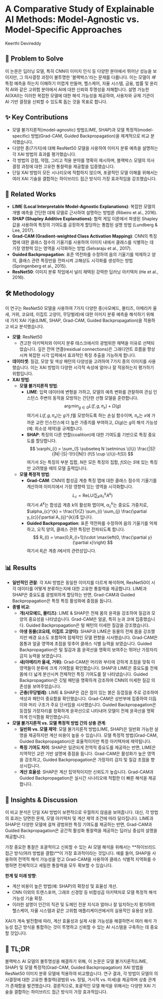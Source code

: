# A Comparative Study of Explainable AI Methods: Model-Agnostic vs. Model-Specific Approaches
Keerthi Devireddy

## 🧩 Problem to Solve
이 논문은 딥러닝 모델, 특히 CNN이 이미지 인식 등 다양한 분야에서 뛰어난 성능을 보이지만, 그 의사결정 과정이 불투명한 '블랙박스'라는 문제를 다룹니다. 이는 모델이 *왜* 특정 예측을 하는지 이해하기 어렵게 만들며, 헬스케어, 자율 시스템, 금융, 법률 및 윤리적 AI와 같은 고위험 분야에서 AI에 대한 신뢰와 투명성을 저해합니다. 설명 가능한 AI(XAI)는 이러한 복잡한 모델에 대한 해석 가능성을 제공하여, 사용자와 규제 기관이 AI 기반 결정을 신뢰할 수 있도록 돕는 것을 목표로 합니다.

## ✨ Key Contributions
*   모델 불가지론적(model-agnostic) 방법(LIME, SHAP)과 모델 특정적(model-specific) 방법(Grad-CAM, Guided Backpropagation)을 체계적으로 비교 분석했습니다.
*   다양한 종(7가지)에 대해 ResNet50 모델을 사용하여 이미지 분류 예측을 설명하는 각 XAI 방법의 효과를 평가했습니다.
*   각 방법의 강점, 약점, 그리고 적용 분야를 명확히 제시하며, 블랙박스 모델의 의사결정 과정에 대한 고유한 통찰력을 제공함을 입증했습니다.
*   단일 XAI 방법이 모든 시나리오에 적합하지 않으며, 포괄적인 모델 이해를 위해서는 여러 XAI 기술을 결합하는 하이브리드 접근 방식이 가장 효과적임을 강조했습니다.

## 📎 Related Works
*   **LIME (Local Interpretable Model-Agnostic Explanations)**: 복잡한 모델의 개별 예측을 간단한 대체 모델로 근사하여 설명하는 방법론 (Ribeiro et al., 2016).
*   **SHAP (Shapley Additive Explanations)**: 협력 게임 이론에서 파생된 Shapley 값을 사용하여 특징의 기여도를 공정하게 할당하는 통합된 설명 방법 (Lundberg & Lee, 2017).
*   **Grad-CAM (Gradient-weighted Class Activation Mapping)**: CNN의 특징 맵에 대한 클래스 점수의 기울기를 사용하여 이미지 내에서 클래스를 식별하는 데 가장 영향력 있는 영역을 시각화하는 방법 (Selvaraju et al., 2017).
*   **Guided Backpropagation**: 표준 역전파를 수정하여 음의 기울기를 억제하고 양의, 클래스 관련 특징만을 전파시켜 고해상도 시각화를 생성하는 방법 (Springenberg et al., 2015).
*   **ResNet50**: 이미지 분류 작업에서 널리 채택된 강력한 딥러닝 아키텍처 (He et al., 2016).

## 🛠️ Methodology
이 연구는 ResNet50 모델을 사용하여 7가지 다양한 종(사모예드, 몰티즈, 아메리카 울새, 거위, 코요테, 이집트 고양이, 무당벌레)에 대한 이미지 분류 예측을 해석하기 위해 네 가지 XAI 기술(LIME, SHAP, Grad-CAM, Guided Backpropagation)을 적용하고 비교 분석했습니다.

*   **모델**: ResNet50
    *   견고한 아키텍처와 이미지 분류 태스크에서의 광범위한 채택을 이유로 선택되었습니다. 깊은 잔여 연결(residual connections)은 그래디언트 흐름을 향상시켜 복잡한 시각 입력에서 효과적인 특징 추출을 가능하게 합니다.
*   **데이터셋**: 질감, 모양 및 색상 패턴의 다양성을 고려하여 7가지 종의 이미지를 사용했습니다. 이는 XAI 방법이 다양한 시각적 속성에 얼마나 잘 적응하는지 평가하기 위함입니다.
*   **XAI 방법**:
    *   **모델 불가지론적 방법**:
        *   **LIME**: 입력 데이터에 변형을 가하고, 모델의 예측 변화를 관찰하여 관심 인스턴스 주변의 동작을 모방하는 간단한 선형 모델을 훈련합니다.
            $$ \arg \min_{g \in G} L(f,g,\pi_{x}) + \Omega(g) $$
            여기서 $L(f,g,\pi_{x})$는 $g$가 $f$를 모방하도록 하는 손실 함수이며, $\pi_{x}$는 $x$에 가까운 교란 인스턴스에 더 높은 가중치를 부여하고, $\Omega(g)$는 $g$의 해석 가능성(예: 희소성 제약)을 규제합니다.
        *   **SHAP**: 특징의 다른 연합(coalition)에 대한 기여도를 기반으로 특징 중요도를 할당합니다.
            $$ \varphi_{i} = \sum_{S \subseteq N \setminus \{i\}} \frac{|S|!(|N|-|S|-1)!}{|N|!} (f(S \cup \{i\})-f(S)) $$
            여기서 $S$는 특징의 부분 집합, $N$은 모든 특징의 집합, $f(S)$는 $S$에 있는 특징만 고려했을 때의 모델 출력입니다.
    *   **모델 특정적 방법**:
        *   **Grad-CAM**: CNN의 합성곱 계층 특징 맵에 대한 클래스 점수의 기울기를 계산하여 이미지에서 가장 영향력 있는 영역을 시각화합니다.
            $$ L_{c} = \text{ReLU} \left( \sum_{k} \alpha_{c}^{k} A^{k} \right) $$
            여기서 $A^{k}$는 합성곱 계층 $k$의 활성화 맵이며, $\alpha_{c}^{k}$는 중요도 가중치로, $\alpha_{c}^{k} = \frac{1}{Z} \sum_{i} \sum_{j} \frac{\partial y_{c}}{\partial A_{ij}^{k}}$ 입니다.
        *   **Guided Backpropagation**: 표준 역전파를 수정하여 음의 기울기를 억제하고, 오직 양의, 클래스 관련 특징만 전파되도록 합니다.
            $$ R_{l} = \max(0,R_{l+1})\cdot \max\left(0, \frac{\partial y}{\partial x}\right) $$
            여기서 $R_l$은 계층 $l$에서의 관련성입니다.

## 📊 Results
*   **일반적인 관찰**: 각 XAI 방법은 동일한 이미지를 다르게 해석하며, ResNet50이 시각 데이터를 어떻게 분류하는지에 대한 고유한 통찰력을 제공합니다. LIME과 SHAP은 중요도를 광범위하게 할당하는 반면, Grad-CAM과 Guided Backpropagation은 특정 특징 활성화에 중점을 둡니다.
*   **종별 비교**:
    *   **개(사모예드, 몰티즈)**: LIME & SHAP은 전체 몸의 윤곽을 강조하여 질감과 모양의 중요성을 나타냈습니다. Grad-CAM은 얼굴, 특히 눈과 코에 집중했습니다. Guided Backpropagation은 털 패턴의 미세한 질감을 강조했습니다.
    *   **야생 동물(코요테, 이집트 고양이)**: SHAP과 LIME은 동물의 전체 몸을 강조했지만 배경 요소도 포함하여 잠재적인 모델 편향을 시사했습니다. Grad-CAM은 몸통과 얼굴 영역에 초점을 맞추어 클래스 식별 능력을 보였습니다. Guided Backpropagation은 털 질감과 몸 윤곽선을 명확히 보여주는 뛰어난 가장자리 감지 능력을 보였습니다.
    *   **새(아메리카 울새, 거위)**: Grad-CAM은 머리와 부리에 강하게 초점을 맞춰 이 영역들이 분류에 크게 기여함을 확인했습니다. SHAP과 LIME은 중요도를 전체 몸에 더 넓게 분산시켜 전체적인 특징 기여도를 잘 나타냈습니다. Guided Backpropagation은 깃털 패턴을 명확하게 강조하여 CNN의 미세한 질감 의존성을 보여주었습니다.
    *   **곤충(무당벌레)**: LIME & SHAP은 검은 점이 있는 붉은 등껍질을 주로 강조하여 색상과 패턴이 중요함을 확인했습니다. Grad-CAM은 상반부에 집중하여 더듬이와 머리 구조가 주요 단서임을 시사했습니다. Guided Backpropagation은 등껍질 가장자리를 정확하게 윤곽선으로 나타내어 모델이 전체 윤곽선을 명확하게 인식함을 확인했습니다.
*   **모델 불가지론적 vs. 모델 특정적 방법 간의 상충 관계**:
    *   **일반화 vs. 모델 제약**: 모델 불가지론적 방법(LIME, SHAP)은 일반화 가능한 설명을 제공하지만 계산 비용이 높을 수 있습니다. 모델 특정적 방법(Grad-CAM, Guided Backpropagation)은 효율적이지만 특정 아키텍처에 제약됩니다.
    *   **특징 기여도 차이**: SHAP은 일관되게 전역적 중요도를 제공하는 반면, LIME은 지역적인 교란 기반 설명에 중점을 둡니다. Grad-CAM은 활성화가 높은 영역을 강조하고, Guided Backpropagation은 가장자리 감지 및 질감 초점을 향상시킵니다.
    *   **계산 효율성**: SHAP은 계산 집약적이지만 신뢰도가 높습니다. Grad-CAM과 Guided Backpropagation은 실시간 시나리오에 적합한 더 빠른 해석을 제공합니다.

## 🧠 Insights & Discussion
이 비교 분석은 단일 XAI 방법이 보편적으로 우월하지 않음을 보여줍니다. 대신, 각 방법의 효과는 당면한 문제, 모델 아키텍처 및 계산 제약 조건에 따라 달라집니다. LIME과 SHAP은 다양한 모델에 걸쳐 광범위한 특징 기여도를 제공하는 반면, Grad-CAM과 Guided Backpropagation은 공간적 활성화 통찰력을 제공하는 딥러닝 중심의 설명을 제공합니다.

가장 중요한 통찰은 포괄적이고 신뢰할 수 있는 AI 모델 해석을 위해서는 **하이브리드 접근 방식(여러 방법을 결합)**이 가장 효과적이라는 것입니다. 예를 들어, SHAP을 사용하여 전역적 해석 가능성을 얻고 Grad-CAM을 사용하여 클래스 식별적 지역화를 수행하면 전체적이고 세밀한 통찰력을 모두 확보할 수 있습니다.

**한계 및 미래 방향**:
*   계산 비용이 높은 방법(예: SHAP)의 확장성 및 효율성 개선.
*   CNN 이외의 트랜스포머, 그래프 신경망 등 비합성곱 아키텍처로 모델 특정적 해석 가능성 기술 확장.
*   이러한 설명이 인간의 직관 및 도메인 전문 지식과 얼마나 잘 일치하는지 평가하여 헬스케어, 자율 시스템과 같은 고위험 애플리케이션에서의 실용적인 유용성 보장.

XAI가 계속 발전함에 따라, 계산 효율성과 실제 사용 가능성을 해결하면서 여러 해석 가능성 접근 방식을 통합하는 것이 투명하고 신뢰할 수 있는 AI 시스템을 구축하는 데 중요할 것입니다.

## 📌 TL;DR
블랙박스 AI 모델의 불투명성을 해결하기 위해, 이 논문은 모델 불가지론적(LIME, SHAP) 및 모델 특정적(Grad-CAM, Guided Backpropagation) XAI 방법을 ResNet50 이미지 분류 모델에 적용하여 비교했습니다. 연구 결과, 각 방법이 모델의 의사결정에 대한 고유한 통찰력(광범위 vs. 정밀, 거시적 vs. 미세)을 제공하며 상충 관계가 존재함을 발견했습니다. 결론적으로, 포괄적인 모델 해석을 위해서는 다양한 XAI 기술을 결합하는 하이브리드 접근 방식이 가장 효과적입니다.